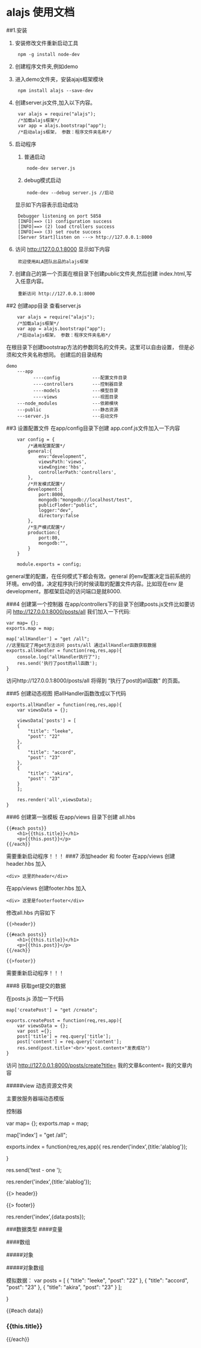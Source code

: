 alajs 使用文档
=============
##1.安装


1. 安装修改文件重新启动工具

		npm -g install node-dev	
			
2. 创建程序文件夹,例如demo

3. 进入demo文件夹，安装ajajs框架模块

		npm install alajs --save-dev
	

4. 创建server.js文件,加入以下内容。

		var alajs = require("alajs"); 
		/*加载alajs框架*/
		var app = alajs.bootstrap("app"); 
		/*启动alajs框架， 参数：程序文件夹名称*/
		
5. 启动程序

	1. 普通启动 	
		
			node-dev server.js
			
	2. debug模式启动
		
			node-dev --debug server.js //启动
				
	显示如下内容表示启动成功
		
		Debugger listening on port 5858
		[INFO]==> (1) configuration success
		[INFO]==> (2) load ctrollers success
		[INFO]==> (3) set route success
		[Server Start]listen on ---> http://127.0.0.1:8000
		
6. 访问 http://127.0.0.1:8000  显示如下内容
	
		欢迎使用ALA团队出品的alajs框架
		
7. 创建自己的第一个页面在根目录下创建public文件夹,然后创建 index.html,写入任意内容。
	
		重新访问 http://127.0.0.1:8000


##2 创建app目录
查看server.js

		var alajs = require("alajs"); 
		/*加载alajs框架*/
		var app = alajs.bootstrap("app"); 
		/*启动alajs框架， 参数：程序文件夹名称*/
		
在根目录下创建bootstrap方法的参数同名的文件夹。这里可以自由设置，
但是必须和文件夹名称想同。
创建后的目录结构
		
	demo
	    ---app
	          ----config			---配置文件目录
	          ----controllers    	---控制器目录
	          ----models			---模型目录	          
	          ----views				---视图目录
	    ---node_modules				---依赖模块
	    ---public					---静态资源
	    ---server.js				---启动文件
	    
##3 设置配置文件
在app/config目录下创建 app.conf.js文件加入一下内容
	
		var config = {
			/*通用配置配置*/
			general:{
				env:"development", 
				viewsPath:'views',
				viewEngine:'hbs',
				controllerPath:'controllers',
			},
			/*开发模式配置*/
			development:{
				port:8000,
				mongodb:"mongodb://localhost/test",
				publicFloder:"public",
				logger:"dev",
				directory:false
			},
			/*生产模式配置*/ 
			production:{
				port:80,
				mongodb:"",
			}
		}

		module.exports = config;		

general里的配置，在任何模式下都会有效。general 的env配置决定当前系统的环境。env的值，决定程序执行的时候读取的配置文件内容。比如现在env 是 development，那框架启动的访问端口是就8000.
	
	

###4 创建第一个控制器
 在app/controllers下的目录下创建posts.js文件比如要访问 http://127.0.0.1:8000/posts/all
 	我们加入一下代码: 
 	
 	var map= {};
 	exports.map = map;
 	
	map['allHandler'] = "get /all";   
	//这里指定了用get方法访问 posts/all 通过allHandler函数获取数据	exports.allHandler = function(req,res,app){
		console.log("allHandler执行了");
   		res.send('执行了post的all函数');
	}
	
	
 访问http://127.0.0.1:8000/posts/all 将得到 “执行了post的all函数” 的页面。
 
###5 创建动态视图
 把allHandler函数改成以下代码
 	
 	exports.allHandler = function(req,res,app){
 		var viewsData = {};

 		viewsData['posts'] = [
 		{
 			"title": "leeke",
 			"post": "22"
 		},
 		{
 			"title": "accord",
 			"post": "23"
 		},
 		{
 			"title": "akira",
 			"post": "23"
 		}
 		];

 		res.render('all',viewsData);
 	}
 	

###6 创建第一张模板
 在app/views 目录下创建 all.hbs
 	
 	{{#each posts}}
		<h1>{{this.title}}</h1>
		<p>{{this.post}}</p>
	{{/each}}
 
 需要重新启动程序！！！
###7  添加header 和 footer
 在app/views 创建header.hbs 加入
 	
 	<div> 这里的header</div>
 	
 在app/views 创建footer.hbs 加入
 
 	<div> 这里是footerfooter</div>
 	
 修改all.hbs  内容如下
 
 	{{>header}}

	{{#each posts}}
		<h1>{{this.title}}</h1>
		<p>{{this.post}}</p>
	{{/each}}

	{{>footer}}	
  需要重新启动程序！！！
  
  
###8 获取get提交的数据

 在posts.js 添加一下代码
 	
 	map['createPost'] = "get /create";   

	exports.createPost = function(req,res,app){
		var viewsData = {};
		var post ={};
		post['title'] = req.query['title'];
		post['content'] = req.query['content'];
		res.send(post.title+'<br>'+post.content+"发表成功")
	}
  
访问 http://127.0.0.1:8000/posts/create?title= 我的文章&content= 我的文章内容
  
#####view     动态资源文件夹

主要放服务器端动态模版



控制器

 var map= {};
 exports.map = map;


map['index'] = "get /all";

<!--map 是进行ura路径设置，index指代下面的函数名称，get指的
是表单的提交方式，控制器文件名称＋空格后面的路径＝访问路径
http://127.0.0.1:8000/post／all
-->
exports.index = function(req,res,app){
   res.render('index',{title:'alablog'});

}

res.send('test - one ');
<!--res.send是向浏览器端发送文本数据-->
 res.render('index',{title:'alablog'});
 <!--res.render函数是调用模版显示他的参数第一个为模版名称，第二个参数是向模版传递变量-->
 
 
 {{> header}}
 
 {{> footer}}
 <!--要插哪里就写在哪里-->

res.render('index',{data:posts});
<!--data 视图模板文件里的变量，posts是给当前控制器的数据变量-->
###数据类型
####变量

####数组

#####对象

#####对象数组

模拟数据：
	var posts = [
	{
		"title": "leeke",
		"post": "22"
	},
	{
		"title": "accord",
		"post": "23"
	},
	{
		"title": "akira",
		"post": "23"
	}
	];


}<!--这就是一个3次循环-->

{{#each data}}
		<div class="post">
			<h3>{{this.title}}</h3>
{{/each}}
<!--这就是一个提取内容的例子-->

